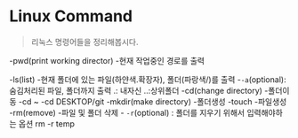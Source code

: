 # Linux Command
>리눅스 명령어들을 정리해봅시다.

-pwd(print working director)
    -현재 작업중인 경로를 출력

 -ls(list)
    -현재 폴더에 있는 파일(하얀색.확장자), 폴더(파랑색/)를 출력
    -`-a`(optional):숨김처리된 파일, 폴더까지 출력
    .: 내자신
    ..:상위폴더
-cd(change directory)
    -폴더이동
    -cd ~ 
    -cd DESKTOP/git
-mkdir(make directory)
    -폴더생성
-touch
    -파일생성
-rm(remove)
    -파일 및 폴더 삭제
    - `-r`(optional) : 폴더를 지우기 위해서 입력해야하는 옵션
    rm -r temp
